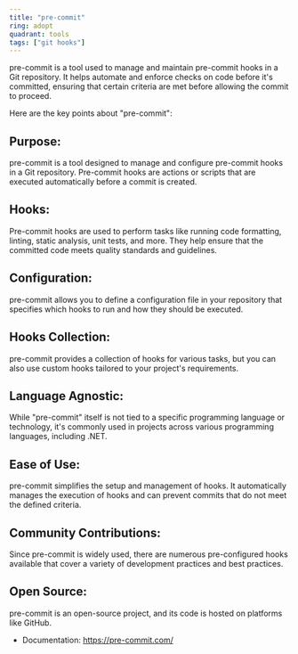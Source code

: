 ```yaml
---
title: "pre-commit"
ring: adopt
quadrant: tools
tags: ["git hooks"]
--- 
```

pre-commit is a tool used to manage and maintain pre-commit hooks in a Git repository. It helps automate and enforce checks on code before it's committed, ensuring that certain criteria are met before allowing the commit to proceed.

Here are the key points about "pre-commit":

## Purpose:

pre-commit is a tool designed to manage and configure pre-commit hooks in a Git repository. Pre-commit hooks are actions or scripts that are executed automatically before a commit is created.

## Hooks:

Pre-commit hooks are used to perform tasks like running code formatting, linting, static analysis, unit tests, and more. They help ensure that the committed code meets quality standards and guidelines.

## Configuration:

pre-commit allows you to define a configuration file in your repository that specifies which hooks to run and how they should be executed.

## Hooks Collection:

pre-commit provides a collection of hooks for various tasks, but you can also use custom hooks tailored to your project's requirements.

## Language Agnostic:

While "pre-commit" itself is not tied to a specific programming language or technology, it's commonly used in projects across various programming languages, including .NET.

## Ease of Use:

pre-commit simplifies the setup and management of hooks. It automatically manages the execution of hooks and can prevent commits that do not meet the defined criteria.

## Community Contributions:

Since pre-commit is widely used, there are numerous pre-configured hooks available that cover a variety of development practices and best practices.

## Open Source:

pre-commit is an open-source project, and its code is hosted on platforms like GitHub.

- Documentation: https://pre-commit.com/
